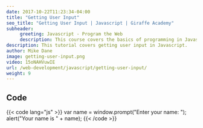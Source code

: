```yaml
---
date: 2017-10-22T11:23:34-04:00
title: "Getting User Input"
seo_title: "Getting User Input | Javascript | Giraffe Academy"
subheader:
     greeting: Javascript - Program the Web
     description: This course covers the basics of programming in Javascript. Work your way through the videos and we'll teach you everything you need to know to make your website more responsive!
description: This tutorial covers getting user input in Javascript.
author: Mike Dane
image: getting-user-input.png
video: 15oNAHVuwIE
url: /web-development/javascript/getting-user-input/
weight: 9
---
```


## Code

{{< code lang="js" >}}
var name = window.prompt("Enter your name: ");
alert("Your name is " + name);
{{< /code >}}